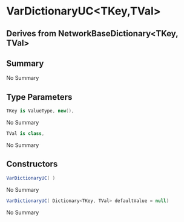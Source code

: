 # VarDictionaryUC<TKey,TVal>

## Derives from NetworkBaseDictionary<TKey, TVal>

## Summary

No Summary
## Type Parameters

```c#
TKey is ValueType, new(), 
```
No Summary
```c#
TVal is class, 
```
No Summary
## Constructors

```c#
VarDictionaryUC( ) 
```
No Summary
```c#
VarDictionaryUC( Dictionary<TKey, TVal> defaultValue = null) 
```
No Summary
